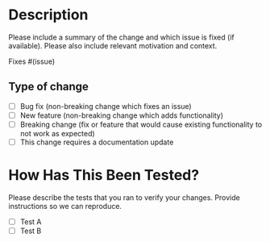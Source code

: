 # Description
Please include a summary of the change and which issue is fixed (if available). 
Please also include relevant motivation and context.

Fixes #(issue)

## Type of change
- [ ] Bug fix (non-breaking change which fixes an issue)
- [ ] New feature (non-breaking change which adds functionality)
- [ ] Breaking change (fix or feature that would cause existing functionality to not work as expected)
- [ ] This change requires a documentation update

# How Has This Been Tested?
Please describe the tests that you ran to verify your changes. 
Provide instructions so we can reproduce.
- [ ] Test A
- [ ] Test B
